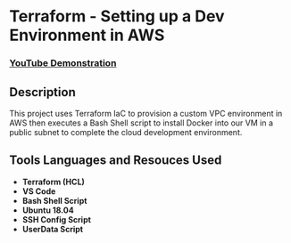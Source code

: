 <h1>Terraform - Setting up a Dev Environment in AWS</h1>

 ### [YouTube Demonstration](https://www.youtube.com/watch?v=iRaai1IBlB0&t=142s)

<h2>Description</h2>
This project uses Terraform IaC to provision a custom VPC environment in AWS then executes a Bash Shell script to install Docker into our VM in a public subnet to complete the cloud development environment. 
<br />


<h2>Tools Languages and Resouces Used</h2>

- <b>Terraform (HCL)</b> 
- <b>VS Code</b>
- <b>Bash Shell Script</b>
- <b>Ubuntu 18.04</b>
- <b>SSH Config Script</b>
- <b>UserData Script</b>

<!--
<h2>Program walk-through:</h2>

<p align="center">
Launch the utility: <br/>
<img src="https://i.imgur.com/62TgaWL.png" height="80%" width="80%" alt="Disk Sanitization Steps"/>
<br />
<br />
Select the disk:  <br/>
<img src="https://i.imgur.com/tcTyMUE.png" height="80%" width="80%" alt="Disk Sanitization Steps"/>
<br />
<br />
Enter the number of passes: <br/>
<img src="https://i.imgur.com/nCIbXbg.png" height="80%" width="80%" alt="Disk Sanitization Steps"/>
<br />
<br />
Confirm your selection:  <br/>
<img src="https://i.imgur.com/cdFHBiU.png" height="80%" width="80%" alt="Disk Sanitization Steps"/>
<br />
<br />
Wait for process to complete (may take some time):  <br/>
<img src="https://i.imgur.com/JL945Ga.png" height="80%" width="80%" alt="Disk Sanitization Steps"/>
<br />
<br />
Sanitization complete:  <br/>
<img src="https://i.imgur.com/K71yaM2.png" height="80%" width="80%" alt="Disk Sanitization Steps"/>
<br />
<br />
Observe the wiped disk:  <br/>
<img src="https://i.imgur.com/AeZkvFQ.png" height="80%" width="80%" alt="Disk Sanitization Steps"/>
</p>

 ```diff
- text in red
+ text in green
! text in orange
# text in gray
@@ text in purple (and bold)@@
```
--!>
